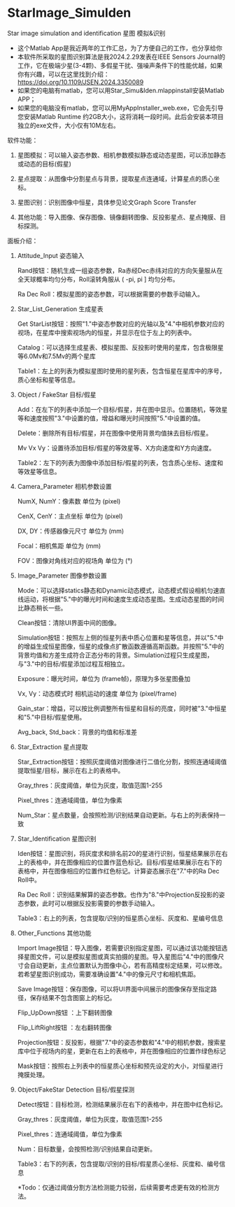 # StarImage_SimuIden
Star image simulation and identification
星图 模拟&识别 

*	这个Matlab App是我近两年的工作汇总，为了方便自己的工作，也分享给你
*	本软件所采取的星图识别算法是我2024.2.29发表在IEEE Sensors Journal的工作，它在极端少星(3-4颗)、多假星干扰、强噪声条件下的性能优越，如果你有兴趣，可以在这里找到介绍：
	https://doi.org/10.1109/JSEN.2024.3350089
*	如果您的电脑有matlab，您可以用Star_Simu&Iden.mlappinstall安装Matlab APP；
*	如果您的电脑没有matlab，您可以用MyAppInstaller_web.exe，它会先引导您安装Matlab Runtime 约2GB大小，这将消耗一段时间。此后会安装本项目独立的exe文件，大小仅有10M左右。


软件功能：

  1. 星图模拟：可以输入姿态参数、相机参数模拟静态或动态星图，可以添加静态或动态的目标(假星)
  
  2. 星点提取：从图像中分割星点与背景，提取星点连通域，计算星点的质心坐标。

  3. 星图识别：识别图像中恒星，具体参见论文Graph Score Transfer

  4. 其他功能：导入图像、保存图像、镜像翻转图像、反投影星点、星点掩膜、目标探测。


面板介绍：


1. Attitude_Input 姿态输入
	
 	Rand按钮：随机生成一组姿态参数，Ra赤经Dec赤纬对应的方向矢量服从在全天球概率均匀分布，Roll滚转角服从 ( -pi, pi ] 均匀分布。
	
 	Ra Dec Roll：模拟星图的姿态参数，可以根据需要的参数手动输入。

2. Star_List_Generation 生成星表
	
 	Get StarList按钮：按照"1."中姿态参数对应的光轴以及"4."中相机参数对应的视场，在星库中搜索视场内的恒星，并显示在位于左上的列表中。
	
 	Catalog：可以选择生成星表、模拟星图、反投影时使用的星库，包含极限星等6.0Mv和7.5Mv的两个星库
	
 	Table1：左上的列表为模拟星图时使用的星列表，包含恒星在星库中的序号，质心坐标和星等信息。

3. Object / FakeStar 目标/假星
	
 	Add：在左下的列表中添加一个目标/假星，并在图中显示。位置随机，等效星等和速度按照"3."中设置的值，增益和曝光时间按照"5."中设置的值。
	
 	Delete：删除所有目标/假星，并在图像中使用背景均值抹去目标/假星。
	
 	Mv Vx Vy：设置待添加目标/假星的等效星等、X方向速度和Y方向速度。
	
 	Table2：左下的列表为图像中添加目标/假星的列表，包含质心坐标、速度和等效星等信息。

4. Camera_Parameter 相机参数设置
	
 	NumX, NumY：像素数 单位为 (pixel)
	
 	CenX, CenY：主点坐标 单位为 (pixel)
	
 	DX, DY：传感器像元尺寸 单位为 (mm)
	
 	Focal：相机焦距 单位为 (mm)
	
 	FOV：图像对角线对应的视场角 单位为 (°)

5. Image_Parameter 图像参数设置
	
	 Mode：可以选择statics静态和Dynamic动态模式，动态模式假设相机匀速直线运动，将根据"5."中的曝光时间和速度生成动态星图。生成动态星图的时间比静态稍长一些。
		
	 Clean按钮：清除UI界面中间的图像。
		
	 Simulation按钮：按照左上侧的恒星列表中质心位置和星等信息，并以"5."中的增益生成恒星图像，恒星的成像点扩散函数遵循高斯函数。并按照"5."中的背景均值和方差生成符合正态分布的背景。Simulation过程只生成星图，与"3."中的目标/假星添加过程互相独立。
		
	 Exposure：曝光时间，单位为 (frame帧)，原理为多张星图叠加
		
	 Vx, Vy：动态模式时 相机运动的速度 单位为 (pixel/frame)
		
	 Gain_star：增益，可以按比例调整所有恒星和目标的亮度，同时被"3."中恒星和"5."中目标/假星使用。
		
	 Avg_back, Std_back：背景的均值和标准差

6. Star_Extraction 星点提取
	
	 Star_Extraction按钮：按照灰度阈值对图像进行二值化分割，按照连通域阈值提取恒星/目标，展示在右上的表格中。
		
	 Gray_thres：灰度阈值，单位为灰度，取值范围1-255
	
	 Pixel_thres：连通域阈值，单位为像素
	
	 Num_Star：星点数量，会按照检测/识别结果自动更新。与右上的列表保持一致

7. Star_Identification 星图识别

	 Iden按钮：星图识别，将灰度求和排名前20的星进行识别，恒星结果展示在右上的表格中，并在图像相应的位置作蓝色标记。目标/假星结果展示在右下的表格中，并在图像相应的位置作红色标记。计算姿态展示在"7."中的Ra Dec Roll中。
	
	 Ra Dec Roll：识别结果解算的姿态参数。也作为"8."中Projection反投影的姿态参数，此时可以根据反投影需要的参数手动输入。
	
	 Table3：右上的列表，包含提取/识别的恒星质心坐标、灰度和、星编号信息
	
8. Other_Functions 其他功能

	 Import Image按钮：导入图像，若需要识别指定星图，可以通过该功能按钮选择星图文件，可以是模拟星图或真实拍摄的星图。导入星图后"4."中的图像尺寸会自动更新，主点位置默认为图像中心，若有高精度标定结果，可以修改。若希望星图识别成功，需要准确设置"4."中的像元尺寸和相机焦距。
	
	 Save Image按钮：保存图像，可以将UI界面中间展示的图像保存至指定路径，保存结果不包含图窗上的标记。
	
	 Flip_UpDown按钮 ：上下翻转图像
	
	 Flip_LiftRight按钮 ：左右翻转图像
	
	 Projection按钮：反投影，根据"7."中的姿态参数和"4."中的相机参数，搜索星库中位于视场内的星，更新在右上的表格中，并在图像相应的位置作绿色标记
	
	 Mask按钮：按照右上列表中的恒星质心坐标和预先设定的大小，对恒星进行掩膜处理。

9. Object/FakeStar Detection 目标/假星探测

	 Detect按钮：目标检测，检测结果展示在右下的表格中，并在图中红色标记。
	
	 Gray_thres：灰度阈值，单位为灰度，取值范围1-255
	
	 Pixel_thres：连通域阈值，单位为像素
	
	 Num：目标数量，会按照检测/识别结果自动更新。

	Table3：右下的列表，包含提取/识别的目标/假星质心坐标、灰度和、编号信息
	
	 *Todo：仅通过阈值分割方法检测能力较弱，后续需要考虑更有效的检测方法。

